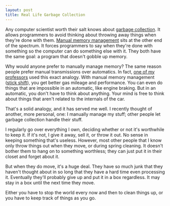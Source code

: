 ```yaml
---
layout: post
title: Real Life Garbage Collection
---
```


Any computer scientist worth their salt knows about [garbage
collection][1]. It allows programmers to avoid thinking about
throwing away things when they're done with them. [Manual memory
management][2] sits at the other end of the spectrum. It forces
programmers to say when they're done with something so the computer
can do something else with it. They both have the same goal: a
program that doesn't gobble up memory.

Why would anyone prefer to manually manage memory? The same reason
people prefer manual transmissions over automatics. In fact, [one
of my professors][3] used this exact analogy. With manual memory
management ([stick shift][4]), you get better gas mileage and
performance. You can even do things that are impossible in an
automatic, like engine braking. But in an automatic, you don't have
to think about anything. Your mind is free to think about things
that aren't related to the internals of the car.

That's a solid analogy, and it has served me well. I recently thought
of another, more personal, one: I manually manage my stuff; other
people let garbage collection handle their stuff.

I regularly go over everything I own, deciding whether or not it's
worthwhile to keep it. If it's not, I give it away, sell it, or
throw it out. No sense in keeping something that's useless. However,
most other people that I know only throw things out when they move,
or during spring cleaning. It doesn't bother them to hang on to
something worthless; they can just put it in their closet and forget
about it.

But when they do move, it's a huge deal. They have so much junk
that they haven't thought about in so long that they have a hard
time even processing it. Eventually they'll probably give up and
put it in a box regardless. It may stay in a box until the next
time they move.

Either you have to stop the world every now and then to clean things
up, or you have to keep track of things as you go.

[1]: http://en.wikipedia.org/wiki/Garbage_collection_(computer_science)
[2]: http://en.wikipedia.org/wiki/Manual_memory_management
[3]: https://zweb.cs.utexas.edu/users/downing/drupal/
[4]: http://en.wikipedia.org/wiki/Stick_shift
